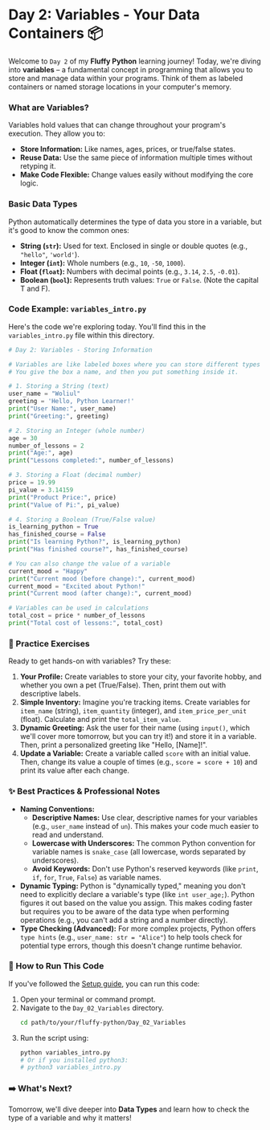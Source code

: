 # Day 2: Variables - Your Data Containers 📦

Welcome to `Day 2` of my **Fluffy Python** learning journey! Today, we're diving into **variables** – a fundamental concept in programming that allows you to store and manage data within your programs. Think of them as labeled containers or named storage locations in your computer's memory.

### What are Variables?

Variables hold values that can change throughout your program's execution. They allow you to:

* **Store Information:** Like names, ages, prices, or true/false states.
* **Reuse Data:** Use the same piece of information multiple times without retyping it.
* **Make Code Flexible:** Change values easily without modifying the core logic.

### Basic Data Types

Python automatically determines the type of data you store in a variable, but it's good to know the common ones:

* **String (`str`):** Used for text. Enclosed in single or double quotes (e.g., `"hello"`, `'world'`).
* **Integer (`int`):** Whole numbers (e.g., `10`, `-50`, `1000`).
* **Float (`float`):** Numbers with decimal points (e.g., `3.14`, `2.5`, `-0.01`).
* **Boolean (`bool`):** Represents truth values: `True` or `False`. (Note the capital T and F).

### Code Example: `variables_intro.py`

Here's the code we're exploring today. You'll find this in the `variables_intro.py` file within this directory.

```python
# Day 2: Variables - Storing Information

# Variables are like labeled boxes where you can store different types of data.
# You give the box a name, and then you put something inside it.

# 1. Storing a String (text)
user_name = "Woliul"
greeting = 'Hello, Python Learner!'
print("User Name:", user_name)
print("Greeting:", greeting)

# 2. Storing an Integer (whole number)
age = 30
number_of_lessons = 2
print("Age:", age)
print("Lessons completed:", number_of_lessons)

# 3. Storing a Float (decimal number)
price = 19.99
pi_value = 3.14159
print("Product Price:", price)
print("Value of Pi:", pi_value)

# 4. Storing a Boolean (True/False value)
is_learning_python = True
has_finished_course = False
print("Is learning Python?", is_learning_python)
print("Has finished course?", has_finished_course)

# You can also change the value of a variable
current_mood = "Happy"
print("Current mood (before change):", current_mood)
current_mood = "Excited about Python!"
print("Current mood (after change):", current_mood)

# Variables can be used in calculations
total_cost = price * number_of_lessons
print("Total cost of lessons:", total_cost)
````

### 📝 Practice Exercises

Ready to get hands-on with variables? Try these:

1.  **Your Profile:** Create variables to store your city, your favorite hobby, and whether you own a pet (True/False). Then, print them out with descriptive labels.
2.  **Simple Inventory:** Imagine you're tracking items. Create variables for `item_name` (string), `item_quantity` (integer), and `item_price_per_unit` (float). Calculate and print the `total_item_value`.
3.  **Dynamic Greeting:** Ask the user for their name (using `input()`, which we'll cover more tomorrow, but you can try it\!) and store it in a variable. Then, print a personalized greeting like "Hello, [Name]\!".
4.  **Update a Variable:** Create a variable called `score` with an initial value. Then, change its value a couple of times (e.g., `score = score + 10`) and print its value after each change.

### ✨ Best Practices & Professional Notes

  * **Naming Conventions:**
      * **Descriptive Names:** Use clear, descriptive names for your variables (e.g., `user_name` instead of `un`). This makes your code much easier to read and understand.
      * **Lowercase with Underscores:** The common Python convention for variable names is `snake_case` (all lowercase, words separated by underscores).
      * **Avoid Keywords:** Don't use Python's reserved keywords (like `print`, `if`, `for`, `True`, `False`) as variable names.
  * **Dynamic Typing:** Python is "dynamically typed," meaning you don't need to explicitly declare a variable's type (like `int user_age;`). Python figures it out based on the value you assign. This makes coding faster but requires you to be aware of the data type when performing operations (e.g., you can't add a string and a number directly).
  * **Type Checking (Advanced):** For more complex projects, Python offers `type hints` (e.g., `user_name: str = "Alice"`) to help tools check for potential type errors, though this doesn't change runtime behavior.

### 🏃 How to Run This Code

If you've followed the [Setup guide](../README.md), you can run this code:

1.  Open your terminal or command prompt.
2.  Navigate to the `Day_02_Variables` directory.
    ```bash
    cd path/to/your/fluffy-python/Day_02_Variables
    ```
3.  Run the script using:
    ```bash
    python variables_intro.py
    # Or if you installed python3:
    # python3 variables_intro.py
    ```

### ➡️ What's Next?

Tomorrow, we'll dive deeper into **Data Types** and learn how to check the type of a variable and why it matters!
